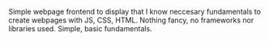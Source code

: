Simple webpage frontend to display that I know neccesary fundamentals to create webpages with JS, CSS, HTML. Nothing fancy, no  frameworks nor libraries used. Simple,
basic fundamentals.
